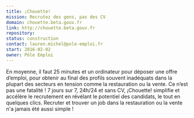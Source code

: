 ```yaml
---
title: ¡Chouette!
mission: Recrutez des gens, pas des CV
domain: chouette.beta.gouv.fr
link: http://chouette.beta.gouv.fr
repository: 
status: construction
contact: lauren.michel@pole-emploi.fr
start: 2016-02-02
owner: Pôle Emploi
---
```


En moyenne, il faut 25 minutes et un ordinateur pour déposer une offre d’emploi, pour obtenir au final des profils souvent inadéquats dans la plupart des secteurs en tension comme la restauration ou la vente. Ce n’est pas une fatalité ! 7 jours sur 7, 24h/24 et sans CV, ¡Chouette! simplifie et accélère le recrutement en révélant le potentiel des candidats, le tout en quelques clics. Recruter et trouver un job dans la restauration ou la vente n'a jamais été aussi simple !
